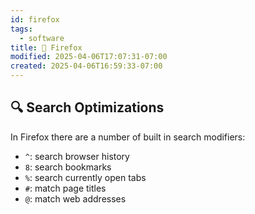 ```yaml
---
id: firefox
tags:
  - software
title: 🦊 Firefox
modified: 2025-04-06T17:07:31-07:00
created: 2025-04-06T16:59:33-07:00
---
```


## 🔍 Search Optimizations

In Firefox there are a number of built in search modifiers:

- `^`: search browser history
- `8`: search bookmarks
- `%`: search currently open tabs
- `#`: match page titles
- `@`: match web addresses
